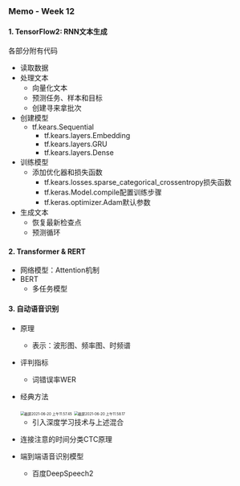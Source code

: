 ### Memo - Week 12

#### 1. TensorFlow2: RNN文本生成

各部分附有代码

* 读取数据
* 处理文本
  * 向量化文本
  * 预测任务、样本和目标
  * 创建寻来拿批次
* 创建模型
  * tf.kears.Sequential
    * tf.kears.layers.Embedding
    * tf.kears.layers.GRU
    * tf.kears.layers.Dense
* 训练模型
  * 添加优化器和损失函数
    * tf.kears.losses.sparse_categorical_crossentropy损失函数
    * tf.keras.Model.compile配置训练步骤
    * tf.keras.optimizer.Adam默认参数
* 生成文本
  * 恢复最新检查点
  * 预测循环

#### 2. Transformer & RERT

* 网络模型：Attention机制
* BERT
  * 多任务模型

#### 3. 自动语音识别

* 原理

  * 表示：波形图、频率图、时频谱

* 评判指标

  * 词错误率WER

* 经典方法

  <img src="/Users/zhengyufei/Library/Application Support/typora-user-images/截屏2021-06-20 上午11.57.45.png" alt="截屏2021-06-20 上午11.57.45" style="zoom:50%;" />

  <img src="/Users/zhengyufei/Library/Application Support/typora-user-images/截屏2021-06-20 上午11.58.17.png" alt="截屏2021-06-20 上午11.58.17" style="zoom:50%;" />

  * 引入深度学习技术与上述混合

* 连接注意的时间分类CTC原理

* 端到端语音识别模型

  * 百度DeepSpeech2

